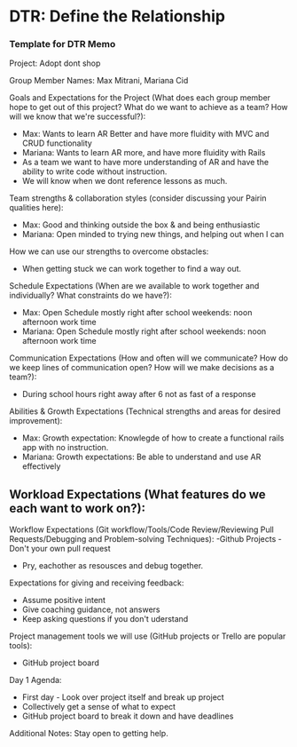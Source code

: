 # DTR: Define the Relationship

### Template for DTR Memo

Project: Adopt dont shop 

Group Member Names: Max Mitrani, Mariana Cid

Goals and Expectations for the Project (What does each group member hope to get out of this project? What do we want to achieve as a team? How will we know that we're successful?):
- Max: Wants to learn AR Better and have more fluidity with MVC and CRUD functionality
- Mariana: Wants to learn AR more, and have more fluidity with Rails
- As a team we want to have more understanding of AR and have the ability to write code without instruction.
- We will know when we dont reference lessons as much.
	
Team strengths & collaboration styles (consider discussing your Pairin qualities here):
- Max: Good and thinking outside the box & and being enthusiastic
- Mariana: Open minded to trying new things, and helping out when I can

How we can use our strengths to overcome obstacles:
- When getting stuck we can work together to find a way out. 

Schedule Expectations (When are we available to work together and individually? What constraints do we have?):
- Max: Open Schedule mostly right after school weekends: noon afternoon work time
- Mariana: Open Schedule mostly right after school weekends: noon afternoon work time

Communication Expectations (How and often will we communicate? How do we keep lines of communication open? How will we make decisions as a team?):
- During school hours right away after 6 not as fast of a response

Abilities & Growth Expectations (Technical strengths and areas for desired improvement):
- Max: Growth expectation: Knowlegde of how to create a functional rails app with no instruction. 
- Mariana: Growth expectations: Be able to understand and use AR effectively 

Workload Expectations (What features do we each want to work on?):
- 

Workflow Expectations (Git workflow/Tools/Code Review/Reviewing Pull Requests/Debugging and Problem-solving Techniques): 
-Github Projects
-Don't your own pull request 
- Pry, eachother as resousces and debug together. 

Expectations for giving and receiving feedback:
- Assume positive intent
- Give coaching guidance, not answers
- Keep asking questions if you don't uderstand

Project management tools we will use (GitHub projects or Trello are popular tools):
- GitHub project board

Day 1 Agenda:
- First day - Look over project itself and break up project 
- Collectively get a sense of what to expect
- GitHub project board to break it down and have deadlines

Additional Notes:
Stay open to getting help.
